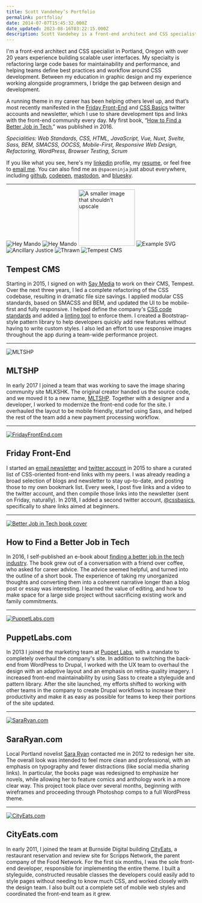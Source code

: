 ```yaml
---
title: Scott Vandehey’s Portfolio
permalink: portfolio/
date: 2014-07-07T15:45:32.000Z
date_updated: 2023-08-16T03:22:15.000Z
description: Scott Vandehey is a front-end architect and CSS specialist in Portland, Oregon with over 20 years experience building scalable user interfaces.
---
```


I'm a front-end architect and CSS specialist in Portland, Oregon with over 20 years experience building scalable user interfaces. My specialty is refactoring large code bases for maintainability and performance, and helping teams define best practices and workflow around CSS development. Between my education in graphic design and my experience working alongside programmers, I bridge the gap between design and development.

A running theme in my career has been helping others level up, and that’s most recently manifested in the [Friday Front-End](https://fridayfrontend.com/) and [CSS Basics](https://twitter.com/cssbasics) twitter accounts and newsletter, which I use to share development tips and links with the front-end community every day. My first book, “[How to Find a Better Job in Tech](https://www.amazon.com/dp/B01M0VOE6O),” was published in 2016.

_Specialities: Web Standards, CSS, HTML, JavaScript, Vue, Nuxt, Svelte, Sass, BEM, SMACSS, OOCSS, Mobile-First, Responsive Web Design, Refactoring, WordPress, Browser Testing, Scrum_

If you like what you see, here's my [linkedin](http://www.linkedin.com/in/scottvandehey/) profile, my [resume](https://www.dropbox.com/s/ttpb0szdxox2xv7/scott-vandehey-resume.pdf), or feel free to [email me](mailto:scott@spaceninja.com). You can also find me as `@spaceninja` just about everywhere, including [github](https://github.com/spaceninja), [codepen](https://codepen.io/spaceninja/), [mastodon](https://mastodon.cloud/@spaceninja), and [bluesky](https://bsky.app/profile/spaceninja.com).

---

<img webc:is="eleventy-image" :src="imgPath('feature/mandalorian-poster.jpg')" alt="Hey Mando" loading="eager">

<img webc:is="eleventy-image" :src="imgPath('feature/mandalorian-poster.jpg')" alt="Hey Mando" formats="webp, jpeg" sizes="50vw" class="testing TESTING">

<img webc:is="eleventy-image" :src="imgPath('superscript-subscript/example.jpg')" alt="A smaller image that shouldn't upscale" width="150,300,450,768">

<img webc:is="eleventy-image" :src="imgPath('what-is-flexbox/axis-both.svg')" alt="Example SVG" formats="svg">

<img webc:is="eleventy-image" :src="imgPath('books/ancillary-justice.jpg')" alt="Ancillary Justice">

<img webc:is="eleventy-image" :src="imgPath('books/thrawn.jpg')" alt="Thrawn">

<img webc:is="eleventy-image" :src="imgPath('portfolio/tempest-showcase.png')" alt="Tempest CMS">

## Tempest CMS

Starting in 2015, I signed on with [Say Media](https://www.saymedia.com/) to work on their CMS, Tempest. Over the next three years, I led a complete refactoring of the CSS codebase, resulting in dramatic file size savings. I applied modular CSS standards, based on SMACSS and BEM, and updated the UI to be mobile-first and fully responsive. I helped define the company's [CSS code standards](https://github.com/saymedia/css-standards) and added a [linting tool](https://github.com/saymedia/stylelint-config-saymedia) to enforce them. I created a Bootstrap-style pattern library to help developers quickly add new features without having to write custom styles. I also led an effort to use responsive images throughout the app during a team-wide performance project.

---

<img webc:is="eleventy-image" :src="imgPath('portfolio/mltshp-showcase.png')" alt="MLTSHP">

## MLTSHP

In early 2017 I joined a team that was working to save the image sharing community site MLKSHK. The original creator handed us the source code, and we moved it to a new name, [MLTSHP](https://mltshp.com/). Together with a designer and a developer, I worked to modernize the front-end code for the site. I overhauled the layout to be mobile friendly, started using Sass, and helped the rest of the team add a new payment processing workflow.

---

[<img webc:is="eleventy-image" :src="imgPath('portfolio/fridayfrontend-browser.png')" alt="FridayFrontEnd.com">](https://fridayfrontend.com/)

## Friday Front-End

I started an [email newsletter](https://fridayfrontend.com/) and [twitter account](https://twitter.com/fridayfrontend) in 2015 to share a curated list of CSS-oriented front-end links with my peers. I was already reading a broad selection of blogs and newsletter to stay up-to-date, and posting those to my own bookmark list. Every week, I post five links and a video to the twitter account, and then compile those links into the newsletter (sent on Friday, naturally). In 2018, I added a second twitter account, [@cssbasics](https://twitter.com/cssbasics), specifically to share links aimed at beginners.

---

[<img webc:is="eleventy-image" :src="imgPath('portfolio/better-job-book-cover.png')" alt="Better Job in Tech book cover">](https://www.amazon.com/dp/B01M0VOE6O)

## How to Find a Better Job in Tech

In 2016, I self-published an e-book about [finding a better job in the tech industry](https://www.amazon.com/dp/B01M0VOE6O). The book grew out of a conversation with a friend over coffee, who asked for career advice. The advice seemed helpful, and turned into the outline of a short book. The experience of taking my unorganized thoughts and converting them into a coherent narrative longer than a blog post or essay was interesting. I learned the value of editing, and how to make space for a large side project without sacrificing existing work and family commitments.

---

[<img webc:is="eleventy-image" :src="imgPath('portfolio/puppetlabs-showcase.png')" alt="PuppetLabs.com">](http://puppetlabs.com/)

## PuppetLabs.com

In 2013 I joined the marketing team at [Puppet Labs](http://puppetlabs.com/), with a mandate to completely overhaul the company's site. In addition to switching the back-end from WordPress to Drupal, I worked with the UX team to overhaul the design with an adaptive layout and an emphasis on retina-quality imagery. I increased front-end maintainability by using Sass to create a styleguide and pattern library. After the site launched, my efforts shifted to working with other teams in the company to create Drupal workflows to increase their productivity and make it as easy as possible for teams to keep their portions of the site updated.

---

[<img webc:is="eleventy-image" :src="imgPath('portfolio/sararyan-showcase.png')" alt="SaraRyan.com">](http://sararyan.com/)

## SaraRyan.com

Local Portland novelist [Sara Ryan](http://sararyan.com/) contacted me in 2012 to redesign her site. The overall look was intended to feel more clean and professional, with an emphasis on typography and fewer distractions (like social media sharing links). In particular, the books page was redesigned to emphasize her novels, while allowing her to feature comics and anthology work in a more clear way. This project took place over several months, beginning with wireframes and proceeding through Photoshop comps to a full WordPress theme.

---

[<img webc:is="eleventy-image" :src="imgPath('portfolio/cityeats-showcase.png')" alt="CityEats.com">](http://cityeats.com/)

## CityEats.com

In early 2011, I joined the team at Burnside Digital building [CityEats](http://cityeats.com/), a restaurant reservation and review site for Scripps Network, the parent company of the Food Network. For the first six months, I was the sole front-end developer, responsible for implementing the entire theme. I built a styleguide, constructed reusable classes the developers could easily add to style pages without needing to know much CSS, and worked closely with the design team. I also built out a complete set of mobile web styles and coordinated the front-end team as it grew.
